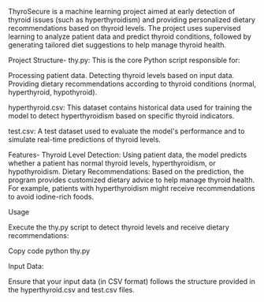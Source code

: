 ThyroSecure is a machine learning project aimed at early detection of thyroid issues (such as hyperthyroidism) and providing personalized dietary recommendations based on thyroid levels. The project uses supervised learning to analyze patient data and predict thyroid conditions, followed by generating tailored diet suggestions to help manage thyroid health.

Project Structure-
thy.py: This is the core Python script responsible for:

Processing patient data.
Detecting thyroid levels based on input data.
Providing dietary recommendations according to thyroid conditions (normal, hyperthyroid, hypothyroid).

hyperthyroid.csv: This dataset contains historical data used for training the model to detect hyperthyroidism based on specific thyroid indicators.

test.csv: A test dataset used to evaluate the model's performance and to simulate real-time predictions of thyroid levels.

Features-
Thyroid Level Detection: Using patient data, the model predicts whether a patient has normal thyroid levels, hyperthyroidism, or hypothyroidism.
Dietary Recommendations: Based on the prediction, the program provides customized dietary advice to help manage thyroid health. For example, patients with hyperthyroidism might receive recommendations to avoid iodine-rich foods.

Usage

Execute the thy.py script to detect thyroid levels and receive dietary recommendations:

Copy code
python thy.py

Input Data:

Ensure that your input data (in CSV format) follows the structure provided in the hyperthyroid.csv and test.csv files.
